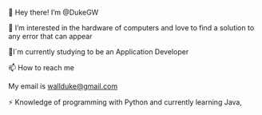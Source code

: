   👋 Hey there! I’m @DukeGW
  
  👀 I’m interested in the hardware of computers and love to find a solution to any error that can appear
  
  🌱I´m currently studying to be an Application Developer
  
  📫 How to reach me 
  
  My email is wallduke@gmail.com 
  
  ⚡ Knowledge of programming with Python and currently learning Java,


<!---
DukeGW/DukeGW is a ✨ special ✨ repository because its `README.md` (this file) appears on your GitHub profile.
You can click the Preview link to take a look at your changes.
--->
